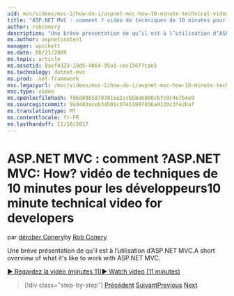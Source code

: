 ```yaml
---
uid: mvc/videos/mvc-2/how-do-i/aspnet-mvc-how-10-minute-technical-video-for-developers
title: "ASP.NET MVC : comment ? vidéo de techniques de 10 minutes pour les développeurs | Documents Microsoft"
author: robconery
description: "Une brève présentation de qu’il est à l’utilisation d’ASP.NET MVC."
ms.author: aspnetcontent
manager: wpickett
ms.date: 08/21/2009
ms.topic: article
ms.assetid: 8aef4323-19d5-4b64-95a1-cec156f7cae5
ms.technology: dotnet-mvc
ms.prod: .net-framework
msc.legacyurl: /mvc/videos/mvc-2/how-do-i/aspnet-mvc-how-10-minute-technical-video-for-developers
msc.type: video
ms.openlocfilehash: fd6d8965878781ee1ccb5ba6000cbfc9c4e764e9
ms.sourcegitcommit: 9a9483aceb34591c97451997036a9120c3fe2baf
ms.translationtype: MT
ms.contentlocale: fr-FR
ms.lasthandoff: 11/10/2017
---
```

<a name="aspnet-mvc-how-10-minute-technical-video-for-developers"></a><span data-ttu-id="8f23b-104">ASP.NET MVC : comment ?</span><span class="sxs-lookup"><span data-stu-id="8f23b-104">ASP.NET MVC: How?</span></span> <span data-ttu-id="8f23b-105">vidéo de techniques de 10 minutes pour les développeurs</span><span class="sxs-lookup"><span data-stu-id="8f23b-105">10 minute technical video for developers</span></span>
====================
<span data-ttu-id="8f23b-106">par [dérober Conery](https://github.com/robconery)</span><span class="sxs-lookup"><span data-stu-id="8f23b-106">by [Rob Conery](https://github.com/robconery)</span></span>

<span data-ttu-id="8f23b-107">Une brève présentation de qu’il est à l’utilisation d’ASP.NET MVC.</span><span class="sxs-lookup"><span data-stu-id="8f23b-107">A short overview of what it's like to work with ASP.NET MVC.</span></span>

[<span data-ttu-id="8f23b-108">&#9654; Regardez la vidéo (minutes 11)</span><span class="sxs-lookup"><span data-stu-id="8f23b-108">&#9654; Watch video (11 minutes)</span></span>](https://channel9.msdn.com/Blogs/ASP-NET-Site-Videos/aspnet-mvc-how-10-minute-technical-video-for-developers)

>[!div class="step-by-step"]
<span data-ttu-id="8f23b-109">[Précédent](why-aspnet-mvc-3-minute-overview-video-for-decision-makers.md)
[Suivant](how-do-i-return-json-formatted-data-for-an-ajax-call-in-an-aspnet-mvc-web-application.md)</span><span class="sxs-lookup"><span data-stu-id="8f23b-109">[Previous](why-aspnet-mvc-3-minute-overview-video-for-decision-makers.md)
[Next](how-do-i-return-json-formatted-data-for-an-ajax-call-in-an-aspnet-mvc-web-application.md)</span></span>
